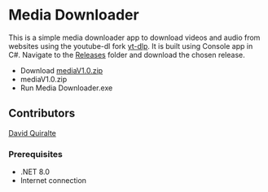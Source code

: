 # Media Downloader
This is a simple media downloader app to download videos and audio from websites using the youtube-dl fork [yt-dlp](https://github.com/yt-dlp/yt-dlp). It is built using Console app in C#.
Navigate to the [Releases](https://github.com/KxnqDavid/Media-Downloader/releases) folder and download the chosen release.

- Download [mediaV1.0.zip](https://github.com/KxnqDavid/Media-Downloader/releases/download/V1.0/mediaV1.0.7z)
- mediaV1.0.zip
- Run Media Downloader.exe

## Contributors
[David Quiralte](https://github.com/KxnqDavid)

### Prerequisites
- .NET 8.0
- Internet connection
